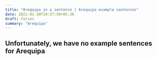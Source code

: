 ```yaml
---
title: "Arequipa in a sentence | Arequipa example sentences"
date: 2021-01-20T19:57:50+05:30
draft: falses
summary: "Arequipa"
---
```

## Unfortunately, we have no example sentences for Arequipa                 
